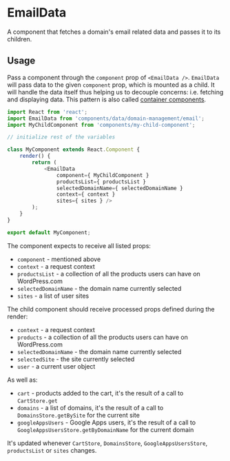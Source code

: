 EmailData
============

A component that fetches a domain's email related data and passes it to its children.

## Usage

Pass a component through the `component` prop of `<EmailData />`. `EmailData` will pass data to the given `component` prop, which is mounted as a child.
It will handle the data itself thus helping us to decouple concerns: i.e. fetching and displaying data. This pattern is also called [container components](https://medium.com/@learnreact/container-components-c0e67432e005).

```js
import React from 'react';
import EmailData from 'components/data/domain-management/email';
import MyChildComponent from 'components/my-child-component';

// initialize rest of the variables

class MyComponent extends React.Component {
	render() {
		return (
			<EmailData
				component={ MyChildComponent }
				productsList={ productsList }
				selectedDomainName={ selectedDomainName }
				context={ context }
				sites={ sites } />
		);
	}
}

export default MyComponent;
```

The component expects to receive all listed props:

* `component` - mentioned above
* `context` - a request context
* `productsList` - a collection of all the products users can have on WordPress.com
* `selectedDomainName` - the domain name currently selected 
* `sites` - a list of user sites 

The child component should receive processed props defined during the render:

* `context` - a request context
* `products` - a collection of all the products users can have on WordPress.com
* `selectedDomainName` - the domain name currently selected 
* `selectedSite` - the site currently selected  
* `user` - a current user object 

As well as:

* `cart` - products added to the cart, it's the result of a call to `CartStore.get`  
* `domains` - a list of domains, it's the result of a call to `DomainsStore.getBySite` for the current site
* `googleAppsUsers` - Google Apps users, it's the result of a call to `GoogleAppsUsersStore.getByDomainName` for the current domain

It's updated whenever `CartStore`, `DomainsStore`, `GoogleAppsUsersStore`, `productsList` or `sites` changes.
